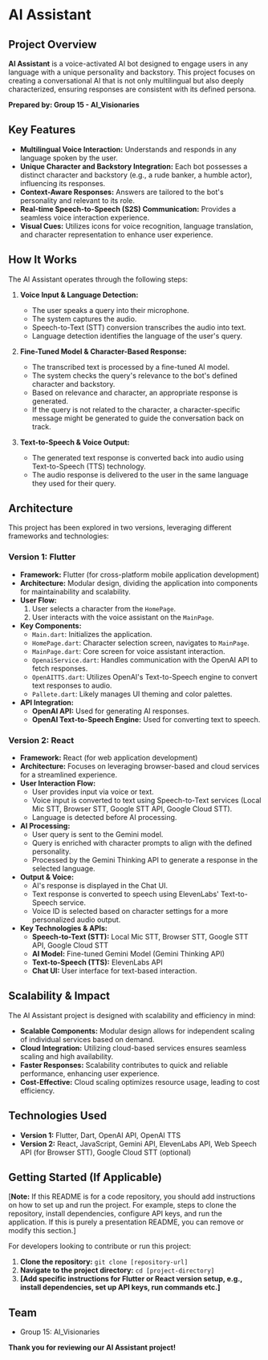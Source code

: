 # AI Assistant

## Project Overview

**AI Assistant** is a voice-activated AI bot designed to engage users in any language with a unique personality and backstory. This project focuses on creating a conversational AI that is not only multilingual but also deeply characterized, ensuring responses are consistent with its defined persona.

**Prepared by: Group 15 - AI_Visionaries**

## Key Features

*   **Multilingual Voice Interaction:** Understands and responds in any language spoken by the user.
*   **Unique Character and Backstory Integration:**  Each bot possesses a distinct character and backstory (e.g., a rude banker, a humble actor), influencing its responses.
*   **Context-Aware Responses:** Answers are tailored to the bot's personality and relevant to its role.
*   **Real-time Speech-to-Speech (S2S) Communication:** Provides a seamless voice interaction experience.
*   **Visual Cues:** Utilizes icons for voice recognition, language translation, and character representation to enhance user experience.

## How It Works

The AI Assistant operates through the following steps:

1.  **Voice Input & Language Detection:**
    *   The user speaks a query into their microphone.
    *   The system captures the audio.
    *   Speech-to-Text (STT) conversion transcribes the audio into text.
    *   Language detection identifies the language of the user's query.

2.  **Fine-Tuned Model & Character-Based Response:**
    *   The transcribed text is processed by a fine-tuned AI model.
    *   The system checks the query's relevance to the bot's defined character and backstory.
    *   Based on relevance and character, an appropriate response is generated.
    *   If the query is not related to the character, a character-specific message might be generated to guide the conversation back on track.

3.  **Text-to-Speech & Voice Output:**
    *   The generated text response is converted back into audio using Text-to-Speech (TTS) technology.
    *   The audio response is delivered to the user in the same language they used for their query.

## Architecture

This project has been explored in two versions, leveraging different frameworks and technologies:

### Version 1: Flutter

*   **Framework:** Flutter (for cross-platform mobile application development)
*   **Architecture:** Modular design, dividing the application into components for maintainability and scalability.
*   **User Flow:**
    1.  User selects a character from the `HomePage`.
    2.  User interacts with the voice assistant on the `MainPage`.
*   **Key Components:**
    *   `Main.dart`: Initializes the application.
    *   `HomePage.dart`:  Character selection screen, navigates to `MainPage`.
    *   `MainPage.dart`:  Core screen for voice assistant interaction.
    *   `OpenaiService.dart`:  Handles communication with the OpenAI API to fetch responses.
    *   `OpenAITTS.dart`:  Utilizes OpenAI's Text-to-Speech engine to convert text responses to audio.
    *   `Pallete.dart`:  Likely manages UI theming and color palettes.
*   **API Integration:**
    *   **OpenAI API:** Used for generating AI responses.
    *   **OpenAI Text-to-Speech Engine:** Used for converting text to speech.

### Version 2: React

*   **Framework:** React (for web application development)
*   **Architecture:**  Focuses on leveraging browser-based and cloud services for a streamlined experience.
*   **User Interaction Flow:**
    *   User provides input via voice or text.
    *   Voice input is converted to text using Speech-to-Text services (Local Mic STT, Browser STT, Google STT API, Google Cloud STT).
    *   Language is detected before AI processing.
*   **AI Processing:**
    *   User query is sent to the Gemini model.
    *   Query is enriched with character prompts to align with the defined personality.
    *   Processed by the Gemini Thinking API to generate a response in the selected language.
*   **Output & Voice:**
    *   AI's response is displayed in the Chat UI.
    *   Text response is converted to speech using ElevenLabs' Text-to-Speech service.
    *   Voice ID is selected based on character settings for a more personalized audio output.
*   **Key Technologies & APIs:**
    *   **Speech-to-Text (STT):** Local Mic STT, Browser STT, Google STT API, Google Cloud STT
    *   **AI Model:** Fine-tuned Gemini Model (Gemini Thinking API)
    *   **Text-to-Speech (TTS):** ElevenLabs API
    *   **Chat UI:** User interface for text-based interaction.

## Scalability & Impact

The AI Assistant project is designed with scalability and efficiency in mind:

*   **Scalable Components:** Modular design allows for independent scaling of individual services based on demand.
*   **Cloud Integration:** Utilizing cloud-based services ensures seamless scaling and high availability.
*   **Faster Responses:** Scalability contributes to quick and reliable performance, enhancing user experience.
*   **Cost-Effective:** Cloud scaling optimizes resource usage, leading to cost efficiency.

## Technologies Used

*   **Version 1:** Flutter, Dart, OpenAI API, OpenAI TTS
*   **Version 2:** React, JavaScript, Gemini API, ElevenLabs API, Web Speech API (for Browser STT), Google Cloud STT (optional)

## Getting Started (If Applicable)

[**Note:** If this README is for a code repository, you should add instructions on how to set up and run the project. For example, steps to clone the repository, install dependencies, configure API keys, and run the application. If this is purely a presentation README, you can remove or modify this section.]

For developers looking to contribute or run this project:

1.  **Clone the repository:** `git clone [repository-url]`
2.  **Navigate to the project directory:** `cd [project-directory]`
3.  **[Add specific instructions for Flutter or React version setup, e.g., install dependencies, set up API keys, run commands etc.]**

## Team

*   Group 15: AI\_Visionaries


**Thank you for reviewing our AI Assistant project!**
